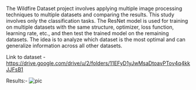 The Wildfire Dataset project involves applying multiple image
processing techniques to multiple datasets and comparing
the results. This study involves only the classification tasks.
The ResNet model is used for training on multiple datasets
with the same structure, optimizer, loss function, learning rate,
etc., and then test the trained model on the remaining datasets.
The idea is to analyze which dataset is the most optimal
and can generalize information across all other datasets.

Link to dataset - https://drive.google.com/drive/u/2/folders/11EFyD1yJwMsaDtoavPTov4q4kkJJFsB1

Results:-
![pic](https://github.com/user-attachments/assets/86a6fead-bb74-46a7-9a0c-0be222ec9920)

